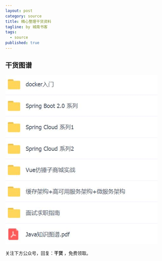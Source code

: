 ```yaml
---
layout: post
category: source
title: 精心整理干货资料
tagline: by 城南书客
tags: 
  - source
published: true
---
```

## 干货图谱

![](/assets/images/articles/source.JPG)

关注下方公众号，回复：**干货** ，免费领取。

<!-- more -->

